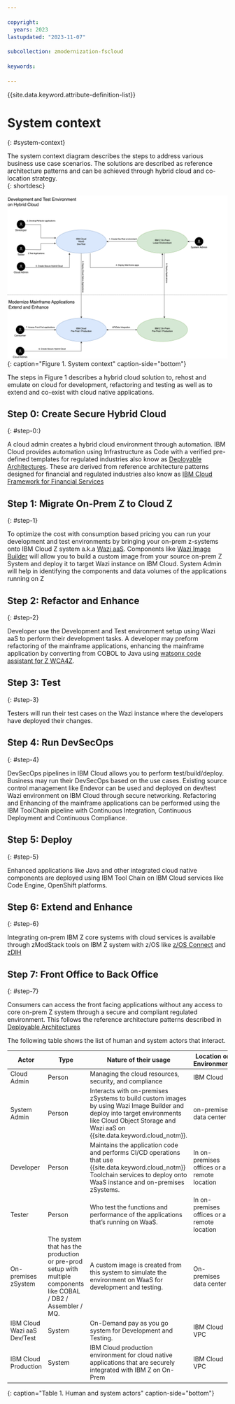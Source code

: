 ```yaml
---

copyright:
  years: 2023
lastupdated: "2023-11-07"

subcollection: zmodernization-fscloud

keywords:

---
```


{{site.data.keyword.attribute-definition-list}}

# System context
{: #system-context}

The system context diagram describes the steps to address various business use case scenarios. The solutions are described as reference architecture patterns and can be achieved through hybrid cloud and co-location strategy.  
{: shortdesc}

![System Context Diagram](images/system-context.png){: caption="Figure 1. System context" caption-side="bottom"}

The steps in Figure 1 describes a hybrid cloud solution to, rehost and emulate on cloud for development, refactoring and testing as well as to extend and co-exist with cloud native applications. 

## Step 0: Create Secure Hybrid Cloud
{: #step-0:}

A cloud admin creates a hybrid cloud environment through automation. IBM Cloud provides automation using Infrastructure as Code with a verified pre-defined templates for regulated industries also know as [Deployable Architectures](https://cloud.ibm.com/catalog#reference_architecture). These are derived from reference architecture patterns designed for financial and regulated industries also know as [IBM Cloud Framework for Financial Services](https://cloud.ibm.com/docs/framework-financial-services?topic=framework-financial-services-about#ibm-cloud-framework-for-financial-services)

## Step 1: Migrate On-Prem Z to Cloud Z
{: #step-1}

To optimize the cost with consumption based pricing you can run your development and test environments by bringing your on-prem z-systems onto IBM Cloud Z system a.k.a [Wazi aaS](https://www.ibm.com/cloud/wazi-as-a-service). Components like [Wazi Image Builder](https://www.ibm.com/docs/en/wazi-aas/1.0.0?topic=bringing-your-own-image-wazi-image-builder) will allow you to build a custom image from your source on-prem Z System and deploy it to target Wazi instance on IBM Cloud. System Admin will help in identifying the components and data volumes of the applications running on Z

## Step 2: Refactor and Enhance
{: #step-2}

Developer use the Development and Test environment setup using Wazi aaS to perform their development tasks. A developer may preform refactoring of the mainframe applications, enhancing the mainframe application by converting from COBOL to Java using [watsonx code assistant for Z WCA4Z](https://www.ibm.com/products/watsonx-code-assistant-z).

## Step 3: Test
{: #step-3}

Testers will run their test cases on the Wazi instance where the developers have deployed their changes.

## Step 4: Run DevSecOps
{: #step-4}

DevSecOps pipelines in IBM Cloud allows you to perform test/build/deploy. Business may run their DevSecOps based on the use cases. Existing source control management like Endevor can be used and deployed on dev/test Wazi environment on IBM Cloud through secure networking. Refactoring and Enhancing of the mainframe applications can be performed using the IBM ToolChain pipeline with Continuous Integration, Continuous Deployment and Continuous Compliance.

## Step 5: Deploy
{: #step-5}

Enhanced applications like Java and other integrated cloud native components are deployed using IBM Tool Chain on IBM Cloud services like Code Engine, OpenShift platforms.

## Step 6: Extend and Enhance
{: #step-6}

Integrating on-prem IBM Z core systems with cloud services is available through zModStack tools on IBM Z system with z/OS like [z/OS Connect](https://www.ibm.com/products/zos-connect) and [zDIH](https://www.ibm.com/products/z-digital-integration-hub)

## Step 7: Front Office to Back Office
{: #step-7}

Consumers can access the front facing applications without any access to core on-prem Z system through a secure and compliant regulated environment. This follows the reference architecture patterns described in [Deployable Architectures](https://cloud.ibm.com/catalog#reference_architecture)



The following table shows the list of human and system actors that interact.

| Actor                       | Type                                                                                                                  | Nature of their usage                                                                                                                                                                               | Location or Environment         |
|-----------------------------|-----------------------------------------------------------------------------------------------------------------------|-----------------------------------------------------------------------------------------------------------------------------------------------------------------------------------------------------|---------------------------------|
| Cloud Admin                 | Person                                                                                                                | Managing the cloud resources, security, and compliance                                                                                                                                              | IBM Cloud                       |
| System Admin                | Person                                                                                                                | Interacts with on-premises zSystems to build custom images by using Wazi Image Builder and deploy into target environments like Cloud Object Storage and Wazi aaS on {{site.data.keyword.cloud_notm}}. | on-premises data center             |
| Developer                   | Person                                                                                                                | Maintains the application code and performs CI/CD operations that use {{site.data.keyword.cloud_notm}} Toolchain services to deploy onto WaaS instance and on-premises zSystems.                    | In on-premises offices or a remote location |
| Tester                      | Person                                                                                                                | Who test the functions and performance of the applications that’s running on WaaS.                                                                                                                  | In on-premises offices or a remote location |
| On-premises zSystem         | The system that has the production or pre-prod setup with multiple components like COBAL / DB2 / Assembler / MQ. | A custom image is created from this system to simulate the environment on WaaS for development and testing.                                                                                         | On-premises data center             |
| IBM Cloud Wazi aaS Dev/Test | System                                                                                                                | On-Demand pay as you go system for Development and Testing.                                                                                                                                         | IBM Cloud VPC                   |
| IBM Cloud Production        | System                                                                                                                | IBM Cloud production environment for cloud native applications that are securely integrated with IBM Z on On-Prem                                                                                   | IBM Cloud VPC                   |
{: caption="Table 1. Human and system actors" caption-side="bottom"}




